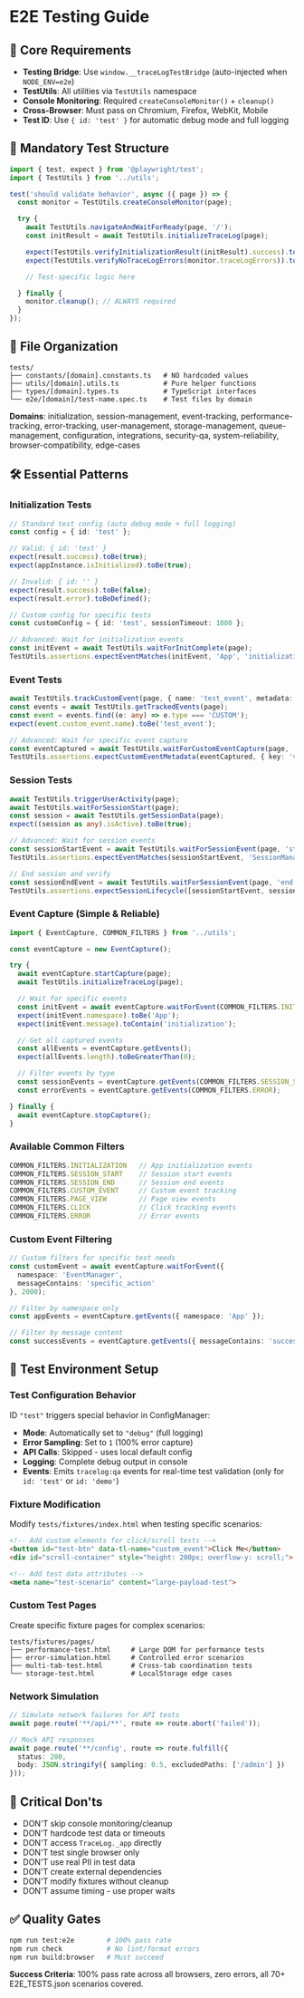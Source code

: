 # E2E Testing Guide

## 🎯 Core Requirements

* **Testing Bridge**: Use `window.__traceLogTestBridge` (auto-injected when `NODE_ENV=e2e`)
* **TestUtils**: All utilities via `TestUtils` namespace
* **Console Monitoring**: Required `createConsoleMonitor()` + `cleanup()`
* **Cross-Browser**: Must pass on Chromium, Firefox, WebKit, Mobile
* **Test ID**: Use `{ id: 'test' }` for automatic debug mode and full logging

## 📝 Mandatory Test Structure

```ts
import { test, expect } from '@playwright/test';
import { TestUtils } from '../utils';

test('should validate behavior', async ({ page }) => {
  const monitor = TestUtils.createConsoleMonitor(page);

  try {
    await TestUtils.navigateAndWaitForReady(page, '/');
    const initResult = await TestUtils.initializeTraceLog(page);

    expect(TestUtils.verifyInitializationResult(initResult).success).toBe(true);
    expect(TestUtils.verifyNoTraceLogErrors(monitor.traceLogErrors)).toBe(true);

    // Test-specific logic here

  } finally {
    monitor.cleanup(); // ALWAYS required
  }
});
```

## 📁 File Organization

```
tests/
├── constants/[domain].constants.ts   # NO hardcoded values
├── utils/[domain].utils.ts           # Pure helper functions
├── types/[domain].types.ts           # TypeScript interfaces
└── e2e/[domain]/test-name.spec.ts    # Test files by domain
```

**Domains**: initialization, session-management, event-tracking, performance-tracking, error-tracking, user-management, storage-management, queue-management, configuration, integrations, security-qa, system-reliability, browser-compatibility, edge-cases

## 🛠️ Essential Patterns

### Initialization Tests
```ts
// Standard test config (auto debug mode + full logging)
const config = { id: 'test' };

// Valid: { id: 'test' }
expect(result.success).toBe(true);
expect(appInstance.isInitialized).toBe(true);

// Invalid: { id: '' }
expect(result.success).toBe(false);
expect(result.error).toBeDefined();

// Custom config for specific tests
const customConfig = { id: 'test', sessionTimeout: 1000 };

// Advanced: Wait for initialization events
const initEvent = await TestUtils.waitForInitComplete(page);
TestUtils.assertions.expectEventMatches(initEvent, 'App', 'initialization completed');
```

### Event Tests
```ts
await TestUtils.trackCustomEvent(page, { name: 'test_event', metadata: { key: 'value' } });
const events = await TestUtils.getTrackedEvents(page);
const event = events.find((e: any) => e.type === 'CUSTOM');
expect(event.custom_event.name).toBe('test_event');

// Advanced: Wait for specific event capture
const eventCaptured = await TestUtils.waitForCustomEventCapture(page, 'test_event');
TestUtils.assertions.expectCustomEventMetadata(eventCaptured, { key: 'value' });
```

### Session Tests
```ts
await TestUtils.triggerUserActivity(page);
await TestUtils.waitForSessionStart(page);
const session = await TestUtils.getSessionData(page);
expect((session as any).isActive).toBe(true);

// Advanced: Wait for session events
const sessionStartEvent = await TestUtils.waitForSessionEvent(page, 'start');
TestUtils.assertions.expectEventMatches(sessionStartEvent, 'SessionManager', 'Session started');

// End session and verify
const sessionEndEvent = await TestUtils.waitForSessionEvent(page, 'end');
TestUtils.assertions.expectSessionLifecycle([sessionStartEvent, sessionEndEvent]);
```

### Event Capture (Simple & Reliable)
```ts
import { EventCapture, COMMON_FILTERS } from '../utils';

const eventCapture = new EventCapture();

try {
  await eventCapture.startCapture(page);
  await TestUtils.initializeTraceLog(page);

  // Wait for specific events
  const initEvent = await eventCapture.waitForEvent(COMMON_FILTERS.INITIALIZATION, 3000);
  expect(initEvent.namespace).toBe('App');
  expect(initEvent.message).toContain('initialization');

  // Get all captured events
  const allEvents = eventCapture.getEvents();
  expect(allEvents.length).toBeGreaterThan(0);

  // Filter events by type
  const sessionEvents = eventCapture.getEvents(COMMON_FILTERS.SESSION_START);
  const errorEvents = eventCapture.getEvents(COMMON_FILTERS.ERROR);

} finally {
  await eventCapture.stopCapture();
}
```

### Available Common Filters
```ts
COMMON_FILTERS.INITIALIZATION   // App initialization events
COMMON_FILTERS.SESSION_START    // Session start events
COMMON_FILTERS.SESSION_END      // Session end events
COMMON_FILTERS.CUSTOM_EVENT     // Custom event tracking
COMMON_FILTERS.PAGE_VIEW        // Page view events
COMMON_FILTERS.CLICK            // Click tracking events
COMMON_FILTERS.ERROR            // Error events
```

### Custom Event Filtering
```ts
// Custom filters for specific test needs
const customEvent = await eventCapture.waitForEvent({
  namespace: 'EventManager',
  messageContains: 'specific_action'
}, 2000);

// Filter by namespace only
const appEvents = eventCapture.getEvents({ namespace: 'App' });

// Filter by message content
const successEvents = eventCapture.getEvents({ messageContains: 'success' });
```

## 🔧 Test Environment Setup

### Test Configuration Behavior
ID `"test"` triggers special behavior in ConfigManager:
- **Mode**: Automatically set to `"debug"` (full logging)
- **Error Sampling**: Set to `1` (100% error capture)
- **API Calls**: Skipped - uses local default config
- **Logging**: Complete debug output in console
- **Events**: Emits `tracelog:qa` events for real-time test validation (only for `id: 'test'` or `id: 'demo'`)

### Fixture Modification
Modify `tests/fixtures/index.html` when testing specific scenarios:
```html
<!-- Add custom elements for click/scroll tests -->
<button id="test-btn" data-tl-name="custom_event">Click Me</button>
<div id="scroll-container" style="height: 200px; overflow-y: scroll;">...</div>

<!-- Add test data attributes -->
<meta name="test-scenario" content="large-payload-test">
```

### Custom Test Pages
Create specific fixture pages for complex scenarios:
```
tests/fixtures/pages/
├── performance-test.html     # Large DOM for performance tests
├── error-simulation.html     # Controlled error scenarios
├── multi-tab-test.html       # Cross-tab coordination tests
└── storage-test.html         # LocalStorage edge cases
```

### Network Simulation
```ts
// Simulate network failures for API tests
await page.route('**/api/**', route => route.abort('failed'));

// Mock API responses
await page.route('**/config', route => route.fulfill({
  status: 200,
  body: JSON.stringify({ sampling: 0.5, excludedPaths: ['/admin'] })
}));
```

## 🚫 Critical Don'ts

* DON'T skip console monitoring/cleanup
* DON'T hardcode test data or timeouts
* DON'T access `TraceLog._app` directly
* DON'T test single browser only
* DON'T use real PII in test data
* DON'T create external dependencies
* DON'T modify fixtures without cleanup
* DON'T assume timing - use proper waits

## ✅ Quality Gates

```bash
npm run test:e2e        # 100% pass rate
npm run check           # No lint/format errors
npm run build:browser   # Must succeed
```

**Success Criteria**: 100% pass rate across all browsers, zero errors, all 70+ E2E_TESTS.json scenarios covered.
